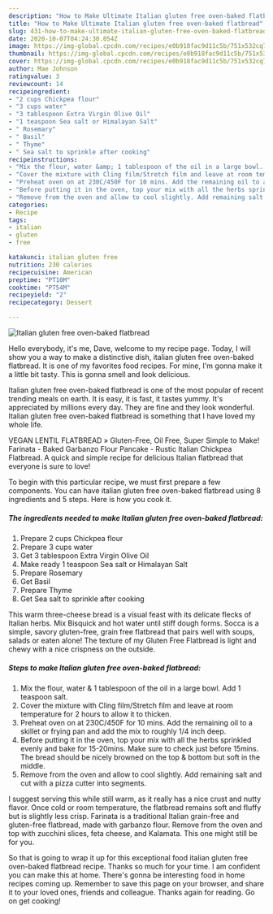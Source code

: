 ```yaml
---
description: "How to Make Ultimate Italian gluten free oven-baked flatbread"
title: "How to Make Ultimate Italian gluten free oven-baked flatbread"
slug: 431-how-to-make-ultimate-italian-gluten-free-oven-baked-flatbread
date: 2020-10-07T04:24:30.054Z
image: https://img-global.cpcdn.com/recipes/e0b918fac9d11c5b/751x532cq70/italian-gluten-free-oven-baked-flatbread-recipe-main-photo.jpg
thumbnail: https://img-global.cpcdn.com/recipes/e0b918fac9d11c5b/751x532cq70/italian-gluten-free-oven-baked-flatbread-recipe-main-photo.jpg
cover: https://img-global.cpcdn.com/recipes/e0b918fac9d11c5b/751x532cq70/italian-gluten-free-oven-baked-flatbread-recipe-main-photo.jpg
author: Mae Johnson
ratingvalue: 3
reviewcount: 14
recipeingredient:
- "2 cups Chickpea flour"
- "3 cups water"
- "3 tablespoon Extra Virgin Olive Oil"
- "1 teaspoon Sea salt or Himalayan Salt"
- " Rosemary"
- " Basil"
- " Thyme"
- " Sea salt to sprinkle after cooking"
recipeinstructions:
- "Mix the flour, water &amp; 1 tablespoon of the oil in a large bowl. Add 1 teaspoon salt."
- "Cover the mixture with Cling film/Stretch film and leave at room temperature for 2 hours to allow it to thicken."
- "Preheat oven on at 230C/450F for 10 mins. Add the remaining oil to a skillet or frying pan and add the mix to roughly 1/4 inch deep."
- "Before putting it in the oven, top your mix with all the herbs sprinkled evenly and bake for 15-20mins. Make sure to check just before 15mins. The bread should be nicely browned on the top &amp; bottom but soft in the middle."
- "Remove from the oven and allow to cool slightly. Add remaining salt and cut with a pizza cutter into segments."
categories:
- Recipe
tags:
- italian
- gluten
- free

katakunci: italian gluten free 
nutrition: 230 calories
recipecuisine: American
preptime: "PT10M"
cooktime: "PT54M"
recipeyield: "2"
recipecategory: Dessert

---
```



![Italian gluten free oven-baked flatbread](https://img-global.cpcdn.com/recipes/e0b918fac9d11c5b/751x532cq70/italian-gluten-free-oven-baked-flatbread-recipe-main-photo.jpg)

Hello everybody, it's me, Dave, welcome to my recipe page. Today, I will show you a way to make a distinctive dish, italian gluten free oven-baked flatbread. It is one of my favorites food recipes. For mine, I'm gonna make it a little bit tasty. This is gonna smell and look delicious.

Italian gluten free oven-baked flatbread is one of the most popular of recent trending meals on earth. It is easy, it is fast, it tastes yummy. It's appreciated by millions every day. They are fine and they look wonderful. Italian gluten free oven-baked flatbread is something that I have loved my whole life.

VEGAN LENTIL FLATBREAD » Gluten-Free, Oil Free, Super Simple to Make! Farinata - Baked Garbanzo Flour Pancake - Rustic Italian Chickpea Flatbread. A quick and simple recipe for delicious Italian flatbread that everyone is sure to love!


To begin with this particular recipe, we must first prepare a few components. You can have italian gluten free oven-baked flatbread using 8 ingredients and 5 steps. Here is how you cook it.

<!--inarticleads1-->

##### The ingredients needed to make Italian gluten free oven-baked flatbread:

1. Prepare 2 cups Chickpea flour
1. Prepare 3 cups water
1. Get 3 tablespoon Extra Virgin Olive Oil
1. Make ready 1 teaspoon Sea salt or Himalayan Salt
1. Prepare  Rosemary
1. Get  Basil
1. Prepare  Thyme
1. Get  Sea salt to sprinkle after cooking


This warm three-cheese bread is a visual feast with its delicate flecks of Italian herbs. Mix Bisquick and hot water until stiff dough forms. Socca is a simple, savory gluten-free, grain free flatbread that pairs well with soups, salads or eaten alone! The texture of my Gluten Free Flatbread is light and chewy with a nice crispness on the outside. 

<!--inarticleads2-->

##### Steps to make Italian gluten free oven-baked flatbread:

1. Mix the flour, water &amp; 1 tablespoon of the oil in a large bowl. Add 1 teaspoon salt.
1. Cover the mixture with Cling film/Stretch film and leave at room temperature for 2 hours to allow it to thicken.
1. Preheat oven on at 230C/450F for 10 mins. Add the remaining oil to a skillet or frying pan and add the mix to roughly 1/4 inch deep.
1. Before putting it in the oven, top your mix with all the herbs sprinkled evenly and bake for 15-20mins. Make sure to check just before 15mins. The bread should be nicely browned on the top &amp; bottom but soft in the middle.
1. Remove from the oven and allow to cool slightly. Add remaining salt and cut with a pizza cutter into segments.


I suggest serving this while still warm, as it really has a nice crust and nutty flavor. Once cold or room temperature, the flatbread remains soft and fluffy but is slightly less crisp. Farinata is a traditional Italian grain-free and gluten-free flatbread, made with garbanzo flour. Remove from the oven and top with zucchini slices, feta cheese, and Kalamata. This one might still be for you. 

So that is going to wrap it up for this exceptional food italian gluten free oven-baked flatbread recipe. Thanks so much for your time. I am confident you can make this at home. There's gonna be interesting food in home recipes coming up. Remember to save this page on your browser, and share it to your loved ones, friends and colleague. Thanks again for reading. Go on get cooking!
